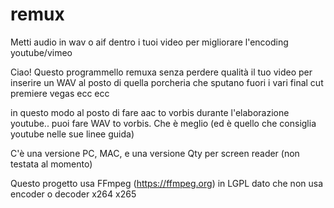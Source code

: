 # remux
Metti audio in wav o aif dentro i tuoi video per migliorare l'encoding youtube/vimeo

Ciao!
Questo programmello remuxa senza perdere qualità il tuo video per inserire un WAV al posto
di quella porcheria che sputano fuori i vari final cut premiere vegas ecc ecc

in questo modo al posto di fare aac to vorbis durante l'elaborazione youtube.. puoi fare WAV to vorbis.
Che è meglio (ed è quello che consiglia youtube nelle sue linee guida)

C'è una versione PC, MAC, e una versione Qty per screen reader (non testata al momento)


Questo progetto usa FFmpeg  (https://ffmpeg.org)
in LGPL dato che non usa encoder o decoder x264 x265
